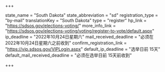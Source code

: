+++

state_name = "South Dakota"
state_abbreviation = "sd"
registration_type = "by-mail"
translationKey = "South Dakota"
type = "register"
hp_link = "https://sdsos.gov/elections-voting/"
more_info_link = "https://sdsos.gov/elections-voting/voting/register-to-vote/default.aspx"
ip_deadline = "2022年10月24日星期六"
mail_received_deadline = "必须在2022年10月24日星期六之前收到"
confirm_registration_link = "https://vip.sdsos.gov/VIPLogin.aspx"
default_ip_deadline = "选举日前 15天"
default_mail_received_deadline = "必须在选举日前 15天前收到"

+++